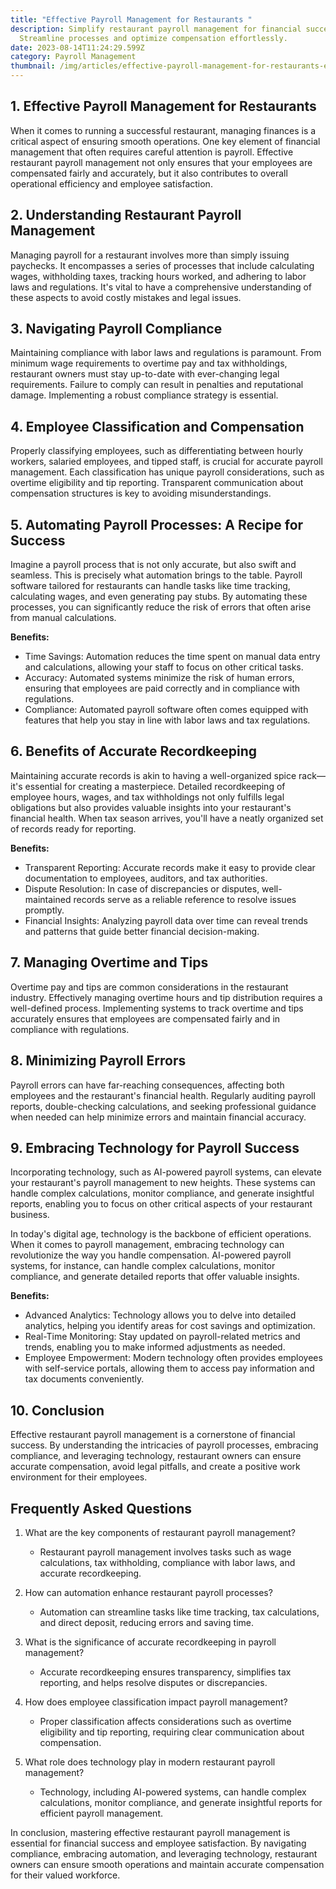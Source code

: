 ```yaml
---
title: "Effective Payroll Management for Restaurants "
description: Simplify restaurant payroll management for financial success.
  Streamline processes and optimize compensation effortlessly.
date: 2023-08-14T11:24:29.599Z
category: Payroll Management
thumbnail: /img/articles/effective-payroll-management-for-restaurants-ensuring-financial-success.png
---
```

## 1. Effective Payroll Management for Restaurants

When it comes to running a successful restaurant, managing finances is a critical aspect of ensuring smooth operations. One key element of financial management that often requires careful attention is payroll. Effective restaurant payroll management not only ensures that your employees are compensated fairly and accurately, but it also contributes to overall operational efficiency and employee satisfaction.

## 2. Understanding Restaurant Payroll Management

Managing payroll for a restaurant involves more than simply issuing paychecks. It encompasses a series of processes that include calculating wages, withholding taxes, tracking hours worked, and adhering to labor laws and regulations. It's vital to have a comprehensive understanding of these aspects to avoid costly mistakes and legal issues.

## 3. Navigating Payroll Compliance

Maintaining compliance with labor laws and regulations is paramount. From minimum wage requirements to overtime pay and tax withholdings, restaurant owners must stay up-to-date with ever-changing legal requirements. Failure to comply can result in penalties and reputational damage. Implementing a robust compliance strategy is essential.

## 4. Employee Classification and Compensation

Properly classifying employees, such as differentiating between hourly workers, salaried employees, and tipped staff, is crucial for accurate payroll management. Each classification has unique payroll considerations, such as overtime eligibility and tip reporting. Transparent communication about compensation structures is key to avoiding misunderstandings.

## 5. Automating Payroll Processes: A Recipe for Success

Imagine a payroll process that is not only accurate, but also swift and seamless. This is precisely what automation brings to the table. Payroll software tailored for restaurants can handle tasks like time tracking, calculating wages, and even generating pay stubs. By automating these processes, you can significantly reduce the risk of errors that often arise from manual calculations.

**Benefits:**

* Time Savings: Automation reduces the time spent on manual data entry and calculations, allowing your staff to focus on other critical tasks.
* Accuracy: Automated systems minimize the risk of human errors, ensuring that employees are paid correctly and in compliance with regulations.
* Compliance: Automated payroll software often comes equipped with features that help you stay in line with labor laws and tax regulations.

## 6. Benefits of Accurate Recordkeeping

Maintaining accurate records is akin to having a well-organized spice rack—it's essential for creating a masterpiece. Detailed recordkeeping of employee hours, wages, and tax withholdings not only fulfills legal obligations but also provides valuable insights into your restaurant's financial health. When tax season arrives, you'll have a neatly organized set of records ready for reporting.

**Benefits:**

* Transparent Reporting: Accurate records make it easy to provide clear documentation to employees, auditors, and tax authorities.
* Dispute Resolution: In case of discrepancies or disputes, well-maintained records serve as a reliable reference to resolve issues promptly.
* Financial Insights: Analyzing payroll data over time can reveal trends and patterns that guide better financial decision-making.

## 7. Managing Overtime and Tips

Overtime pay and tips are common considerations in the restaurant industry. Effectively managing overtime hours and tip distribution requires a well-defined process. Implementing systems to track overtime and tips accurately ensures that employees are compensated fairly and in compliance with regulations.

## 8. Minimizing Payroll Errors

Payroll errors can have far-reaching consequences, affecting both employees and the restaurant's financial health. Regularly auditing payroll reports, double-checking calculations, and seeking professional guidance when needed can help minimize errors and maintain financial accuracy.

## 9. Embracing Technology for Payroll Success

Incorporating technology, such as AI-powered payroll systems, can elevate your restaurant's payroll management to new heights. These systems can handle complex calculations, monitor compliance, and generate insightful reports, enabling you to focus on other critical aspects of your restaurant business.

In today's digital age, technology is the backbone of efficient operations. When it comes to payroll management, embracing technology can revolutionize the way you handle compensation. AI-powered payroll systems, for instance, can handle complex calculations, monitor compliance, and generate detailed reports that offer valuable insights.

**Benefits:**

* Advanced Analytics: Technology allows you to delve into detailed analytics, helping you identify areas for cost savings and optimization.
* Real-Time Monitoring: Stay updated on payroll-related metrics and trends, enabling you to make informed adjustments as needed.
* Employee Empowerment: Modern technology often provides employees with self-service portals, allowing them to access pay information and tax documents conveniently.

## 10. Conclusion

Effective restaurant payroll management is a cornerstone of financial success. By understanding the intricacies of payroll processes, embracing compliance, and leveraging technology, restaurant owners can ensure accurate compensation, avoid legal pitfalls, and create a positive work environment for their employees.

## Frequently Asked Questions

1. What are the key components of restaurant payroll management?

   * Restaurant payroll management involves tasks such as wage calculations, tax withholding, compliance with labor laws, and accurate recordkeeping.
2. How can automation enhance restaurant payroll processes?

   * Automation can streamline tasks like time tracking, tax calculations, and direct deposit, reducing errors and saving time.
3. What is the significance of accurate recordkeeping in payroll management?

   * Accurate recordkeeping ensures transparency, simplifies tax reporting, and helps resolve disputes or discrepancies.
4. How does employee classification impact payroll management?

   * Proper classification affects considerations such as overtime eligibility and tip reporting, requiring clear communication about compensation.
5. What role does technology play in modern restaurant payroll management?

   * Technology, including AI-powered systems, can handle complex calculations, monitor compliance, and generate insightful reports for efficient payroll management.

In conclusion, mastering effective restaurant payroll management is essential for financial success and employee satisfaction. By navigating compliance, embracing automation, and leveraging technology, restaurant owners can ensure smooth operations and maintain accurate compensation for their valued workforce.
